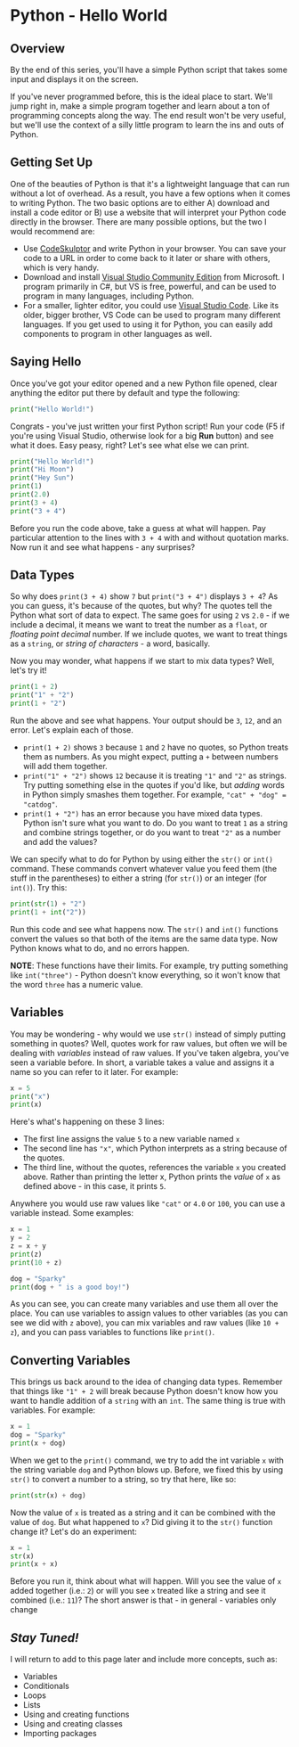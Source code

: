 # Python - Hello World
## Overview
By the end of this series, you'll have a simple Python script that takes some input and displays it on the screen.

If you've never programmed before, this is the ideal place to start.  We'll jump right in, make a simple program together
and learn about a ton of programming concepts along the way.  The end result won't be very useful, but we'll use the
context of a silly little program to learn the ins and outs of Python.

## Getting Set Up
One of the beauties of Python is that it's a lightweight language that can run without a lot of overhead.  As a result,
you have a few options when it comes to writing Python.  The two basic options are to either A) download and install a
code editor or B) use a website that will interpret your Python code directly in the browser.  There are many possible
options, but the two I would recommend are:

- Use [CodeSkulptor](https://py3.codeskulptor.org/) and write Python in your browser.  You can save your code to a URL
in order to come back to it later or share with others, which is very handy.
- Download and install [Visual Studio Community Edition](https://visualstudio.microsoft.com/vs/community/) from Microsoft.
I program primarily in C#, but VS is free, powerful, and can be used to program in many languages, including Python.
- For a smaller, lighter editor, you could use [Visual Studio Code](https://code.visualstudio.com/).  Like its older,
bigger brother, VS Code can be used to program many different languages.  If you get used to using it for Python, you
can easily add components to program in other languages as well.

## Saying Hello
Once you've got your editor opened and a new Python file opened, clear anything the editor put there by default and type
the following:

```python
print("Hello World!")
```

Congrats - you've just written your first Python script!  Run your code (F5 if you're using Visual Studio, otherwise
look for a big **Run** button) and see what it does.  Easy peasy, right?  Let's see what else we can print.

```python
print("Hello World!")
print("Hi Moon")
print("Hey Sun")
print(1)
print(2.0)
print(3 + 4)
print("3 + 4")
```

Before you run the code above, take a guess at what will happen.  Pay particular attention to the lines with `3 + 4` with
and without quotation marks.  Now run it and see what happens - any surprises?

## Data Types
So why does `print(3 + 4)` show `7` but `print("3 + 4")` displays `3 + 4`?  As you can guess, it's because of the quotes,
but why?  The quotes tell the Python what sort of data to expect.  The same goes for using `2` vs `2.0` - if we include a
decimal, it means we want to treat the number as a `float`, or *floating point decimal* number.  If we include quotes, we
want to treat things as a `string`, or *string of characters* - a word, basically.

Now you may wonder, what happens if we start to mix data types?  Well, let's try it!

```python
print(1 + 2)
print("1" + "2")
print(1 + "2")
```

Run the above and see what happens.  Your output should be `3`, `12`, and an error.  Let's explain each of those.

- `print(1 + 2)` shows `3` because `1` and `2` have no quotes, so Python treats them as numbers.  As you might expect,
putting a `+` between numbers will add them together.
- `print("1" + "2")` shows `12` because it is treating `"1"` and `"2"` as strings.  Try putting something else in the
quotes if you'd like, but *adding* words in Python simply smashes them together.  For example, `"cat" + "dog" = "catdog"`.
- `print(1 + "2")` has an error because you have mixed data types.  Python isn't sure what you want to do.  Do you want
to treat `1` as a string and combine strings together, or do you want to treat `"2"` as a number and add the values?

We can specify what to do for Python by using either the `str()` or `int()` command.  These commands convert whatever value
you feed them (the stuff in the parentheses) to either a string (for `str()`) or an integer (for `int()`).  Try this:

```python
print(str(1) + "2")
print(1 + int("2"))
```

Run this code and see what happens now.  The `str()` and `int()` functions convert the values so that both of the items
are the same data type.  Now Python knows what to do, and no errors happen.

**NOTE**: These functions have their limits.  For example, try putting something like `int("three")` - Python doesn't know
everything, so it won't know that the word `three` has a numeric value.

## Variables
You may be wondering - why would we use `str()` instead of simply putting something in quotes?  Well, quotes work for raw
values, but often we will be dealing with *variables* instead of raw values.  If you've taken algebra, you've seen a
variable before.  In short, a variable takes a value and assigns it a name so you can refer to it later.  For example:

```python
x = 5
print("x")
print(x)
```

Here's what's happening on these 3 lines:

- The first line assigns the value `5` to a new variable named `x`
- The second line has `"x"`, which Python interprets as a string because of the quotes.
- The third line, without the quotes, references the variable `x` you created above.  Rather than printing the letter x,
Python prints the *value* of `x` as defined above - in this case, it prints `5`.

Anywhere you would use raw values like `"cat"` or `4.0` or `100`, you can use a variable instead.  Some examples:

```python
x = 1
y = 2
z = x + y
print(z)
print(10 + z)

dog = "Sparky"
print(dog + " is a good boy!")
```

As you can see, you can create many variables and use them all over the place.  You can use variables to assign values to
other variables (as you can see we did with `z` above), you can mix variables and raw values (like `10 + z`), and you can
pass variables to functions like `print()`.

## Converting Variables

This brings us back around to the idea of changing data types.  Remember that things like `"1" + 2` will break because
Python doesn't know how you want to handle addition of a `string` with an `int`.  The same thing is true with variables.
For example:

```python
x = 1
dog = "Sparky"
print(x + dog)
```

When we get to the `print()` command, we try to add the int variable `x` with the string variable `dog` and Python blows
up.  Before, we fixed this by using `str()` to convert a number to a string, so try that here, like so:

```python
print(str(x) + dog)
```

Now the value of `x` is treated as a string and it can be combined with the value of `dog`.  But what happened to `x`?
Did giving it to the `str()` function change it?  Let's do an experiment:

```python
x = 1
str(x)
print(x + x)
```
Before you run it, think about what will happen.  Will you see the value of `x` added together (i.e.: `2`) or will you see
`x` treated like a string and see it combined (i.e.: `11`)?  The short answer is that - in general - variables only change




## *Stay Tuned!*
I will return to add to this page later and include more concepts, such as:
- Variables
- Conditionals
- Loops
- Lists
- Using and creating functions
- Using and creating classes
- Importing packages